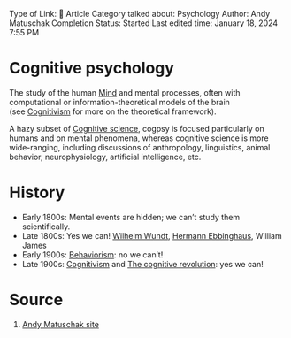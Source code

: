 Type of Link: 📝 Article
Category talked about: Psychology
Author: Andy Matuschak
Completion Status: Started
Last edited time: January 18, 2024 7:55 PM

# Cognitive psychology
The study of the human [Mind](Mind.md) and mental processes, often with computational or information-theoretical models of the brain (see [Cognitivism](Cognitivism.md) for more on the theoretical framework).

A hazy subset of [Cognitive science](https://notes.andymatuschak.org/z9S1FAfAadbdvdR5QWZyXug), cogpsy is focused particularly on humans and on mental phenomena, whereas cognitive science is more wide-ranging, including discussions of anthropology, linguistics, animal behavior, neurophysiology, artificial intelligence, etc.

# History
- Early 1800s: Mental events are hidden; we can’t study them scientifically.
- Late 1800s: Yes we can! [Wilhelm Wundt](https://notes.andymatuschak.org/zY6r7EueP6gzc99xg7GJA2Q), [Hermann Ebbinghaus](https://notes.andymatuschak.org/zXUmVzxexnpvtmR6zpKBxUp), William James
- Early 1900s: [Behaviorism](https://notes.andymatuschak.org/zKiPNZsc9Eqk7Hvxx7TavqM): no we can’t!
- Late 1900s: [Cognitivism](Cognitivism.md) and [The cognitive revolution](https://notes.andymatuschak.org/zQ7SznVVFocQtB24Db6feG8): yes we can!

# Source
1. [Andy Matuschak site](https://notes.andymatuschak.org/About_these_notes?stackedNotes=z5E5QawiXCMbtNtupvxeoEX&stackedNotes=zKGjQtsTKgscAoq271ZzKqw&stackedNotes=zTn3g4wTm1hbkNFUvLLjpev&stackedNotes=zR6RRbCfY5rFkiimFnaJZKB&stackedNotes=z4EXkuLjdBrBZe7PVAGXc5a&stackedNotes=zNUaiGAXp21eorsER1Jm9yU&stackedNotes=zDh1yhNFQNxDEre12B4zd8k&stackedNotes=zLhoRUyjKU665EY16u4XXJy&stackedNotes=z2hQEhqWkdRLL9JUwfawZZx&stackedNotes=z8ccRLda8BqJafNxjQBpzis&stackedNotes=z5h4qfsMg1t1vC9EnfiAdK1)